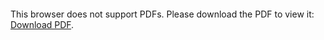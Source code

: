 <object data="christ-in-song/CIS1908pdfs/775.pdf" type="application/pdf" width="100%" height="1024px">
    <embed src="christ-in-song/CIS1908pdfs/775.pdf">
        <p>This browser does not support PDFs. Please download the PDF to view it: <a href="christ-in-song/CIS1908pdfs/775.pdf">Download PDF</a>.</p>
    </embed>
</object>
